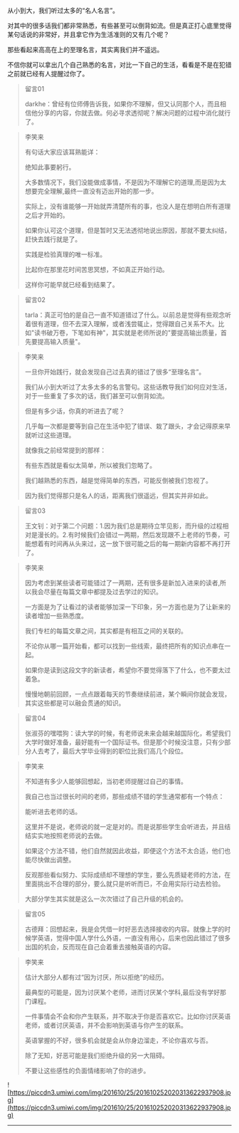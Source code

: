 从小到大，我们听过太多的“名人名言”。

对其中的很多话我们都非常熟悉，有些甚至可以倒背如流。但是真正打心底里觉得某句话说的非常好，并且拿它作为生活准则的又有几个呢？

那些看起来高高在上的至理名言，其实离我们并不遥远。

不信你就可以拿出几个自己熟悉的名言，对比一下自己的生活，看看是不是在犯错之前就已经有人提醒过你了。

> 留言01
> 
> darkhe：曾经有位师傅告诉我，如果你不理解，但又认同那个人，而且相信他分享的内容，你就去做。何必寻求透彻呢？解决问题的过程中消化就行了。

> 李笑来
> 
> 有句话大家应该耳熟能详：
> 
> 绝知此事要躬行。
> 
> 大多数情况下，我们没能做成事情，不是因为不理解它的道理,而是因为太想要完全理解,最终一直没有迈出开始的那一步。
> 
> 实际上，没有谁能够一开始就弄清楚所有的事，也没人是在想明白所有道理之后才开始的。
> 
> 如果你认可这个道理，但是暂时又无法透彻地说出原因，那就不要太纠结，赶快去践行就是了。
> 
> 实践是检验真理的唯一标准。
> 
> 比起你在那里花时间苦思冥想，不如真正开始行动。
> 
> 这样你可能早就已经看到结果了。

> 留言02
> 
> tarla：真正可怕的是自己一直不知道错过了什么。以前总是觉得有些观念听着很有道理，但不去深入理解，或者浅尝辄止，觉得跟自己关系不大。比如"读书破万卷，下笔如有神"，其实就是老师所说的"要提高输出质量，首先要提高输入质量"。

> 李笑来
> 
> 一旦你开始践行，就会发现自己过去真的错过了很多“至理名言”。
> 
> 我们从小到大听过了太多太多的名言警句。这些话教导我们如何应对生活，对于一些重复了多次的话，我们甚至可以倒背如流。
> 
> 但是有多少话，你真的听进去了呢？
> 
> 几乎每一次都是要等到自己在生活中犯了错误、栽了跟头，才会记得原来早就听过这些道理。
> 
> 就像我之前经常提到的那样：
> 
> 有些东西就是看似太简单，所以被我们忽略了。
> 
> 我们越熟悉的东西，越是觉得简单的东西，可能反倒被我们忽视了。
> 
> 因为我们觉得那只是名人的话，距离我们很遥远，但其实并非如此。

> 留言03
> 
> 王文钊：对于第二个问题：1.因为我们总是期待立竿见影，而升级的过程相对是漫长的。2.有时候我们会错过一两期，然后发现跟不上老师的节奏，可能想着有时间再从头来过，这一放下很可能之后的每一期新内容都不再打开了。

> 李笑来
> 
> 因为考虑到某些读者可能错过了一两期，还有很多是新加入进来的读者,所以我会尽量在每篇文章中都提及过去学过的知识。
> 
> 一方面是为了让看过的读者能够加深一下印象，另一方面也是为了让新来的读者增加一些熟悉度。
> 
> 我们专栏的每篇文章之间，其实都是有相互之间的关联的。
> 
> 不论你从哪一篇开始看，都可以找到一些线索，最终把所有的知识点串在一起。
> 
> 如果你是读到这段文字的新读者，希望你不要觉得落下了什么，也不要太过着急。
> 
> 慢慢地朝前回顾，一点点跟着每天的节奏继续前进，某个瞬间你就会发现，其实这些都是可以融会贯通的知识。

> 留言04
> 
> 张淑芬的嘿喂狗：读大学的时候，有老师说未来会越来越国际化，希望我们大学时做好准备，最好能有一个国际证书。但是那个时候没注意，只有少部分人去考了，最后大学毕业得到的职位比我们高几个段位。

> 李笑来
> 
> 不知道有多少人能够回想起，当初老师提醒过自己的事情。
> 
> 我自己也当过很长时间的老师，那些成绩不错的学生通常都有一个特点：
> 
> 能听进去老师的话。
> 
> 这里并不是说，老师说的就一定是对的。而是说那些学生会听进去，并且结结实实地按照老师说的去做。
> 
> 如果这个方法不错，他们自然就因此收益，即便这个方法不太合适，他们也能尽快做出调整。
> 
> 反观那些看似努力、实际成绩却不理想的学生，要么先质疑老师的方法，在里面挑出不合理的部分，要么就只是听听而已，不会用实际行动去检验。
> 
> 大部分学生其实就是这么一次次错过了自己升级的机会的。

> 留言05
> 
> 古德拜：回想起来，我是会凭借一时好恶去选择接收的内容。就像上学的时候学英语，觉得中国人学什么外语，一直没有用心，后来也因此错过了很多出国的机会，反而现在自己会着重去接触英语的内容。

> 李笑来
> 
> 估计大部分人都有过“因为讨厌，所以拒绝”的经历。
> 
> 最典型的可能是，因为讨厌某个老师，进而讨厌某个学科,最后没有学好那门课程。
> 
> 一件事情会不会和你产生联系，并不取决于你是否喜欢它。比如你讨厌英语老师，或者讨厌英语，并不会影响到英语与你产生的联系。
> 
> 英语掌握的不好，很多机会就是会从你身边溜走，不论你喜欢与否。
> 
> 除了无知，好恶可能是我们拒绝升级的另一大阻碍。
> 
> 不要让这些感性的负面情绪影响了你的进步。

![https://piccdn3.umiwi.com/img/201610/25/201610252020313622937908.jpg](https://piccdn3.umiwi.com/img/201610/25/201610252020313622937908.jpg)

---
